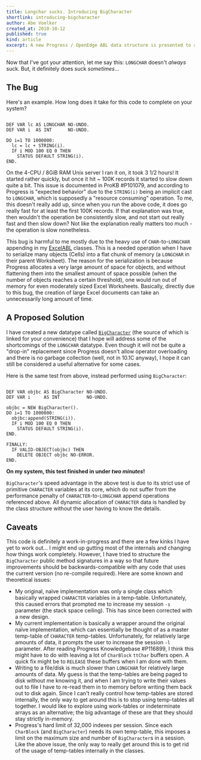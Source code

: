 ```yaml
---
title: Longchar sucks. Introducing BigCharacter
shortlink: introducing-bigcharacter
author: Abe Voelker
created_at: 2010-10-12
published: true
kind: article
excerpt: A new Progress / OpenEdge ABL data structure is presented to address some shortcomings with LONGCHAR.
---
```


Now that I've got your attention, let me say this: <code>LONGCHAR</code> doesn't <em>always</em> suck.  But, it definitely does suck <em>sometimes</em>...

## The Bug

Here's an example.  How long does it take for this code to complete on your system?

<pre class="highlight"><code class="language-abl">
DEF VAR lc AS LONGCHAR NO-UNDO.
DEF VAR i  AS INT      NO-UNDO.

DO i=1 TO 1000000:
  lc = lc + STRING(i).
  IF i MOD 100 EQ 0 THEN
    STATUS DEFAULT STRING(i).
END.
</code></pre>

On the 4-CPU / 8GiB RAM Unix server I ran it on, it took 3 1/2 hours!  It
started rather quickly, but once it hit ~ 100K records it started to slow
down quite a bit.  This issue is documented in ProKB #P101079, and according
to Progress is "expected behavior" due to the `STRING(i)` being
an implicit cast to `LONGCHAR`, which is supposedly a "resource
consuming" operation.  To me, this doesn't really add up, since when you
run the above code, it does go really fast for at least the first 100K records.
If that explanation was true, then wouldn't the operation be consistently slow,
and not start out really fast and then slow down?  Not like the explanation
really matters too much - the operation is slow nonetheless.

This bug is harmful to me mostly due to the heavy use of
`CHAR`-to-`LONGCHAR` appending in my
<a href="http://github.com/abevoelker/ExcelABL">ExcelABL</a> classes.  This is
a needed operation when I have to serialize many objects (Cells) into a flat
chunk of memory (a <code>LONGCHAR</code> in their parent Worksheet).  The
reason for the serialization is because Progress allocates a very large amount
of space for objects, and without flattening them into the smallest amount of
space possible (when the number of objects reaches a certain threshold), one
would run out of memory for even moderately sized Excel Worksheets.
Basically, directly due to this bug, the creation of large Excel documents can
take an unnecessarily long amount of time.

## A Proposed Solution

I have created a new datatype called
<a href="http://github.com/abevoelker/BigCharacter">`BigCharacter`</a> (the
source of which is linked for your convenience) that I hope will address some
of the shortcomings of the `LONGCHAR` datatype.  Even though it will not be
quite a "drop-in" replacement since Progress doesn't allow operator overloading
and there is no garbage collection (well, not in 10.1C anyway), I hope it can
still be considered a useful alternative for some cases.

Here is the same test from above, instead performed using `BigCharacter`:

<pre class="highlight"><code class="language-abl">
DEF VAR objbc AS BigCharacter NO-UNDO.
DEF VAR i     AS INT          NO-UNDO.

objbc = NEW BigCharacter().
DO i=1 TO 1000000:
  objbc:append(STRING(i)).
  IF i MOD 100 EQ 0 THEN
    STATUS DEFAULT STRING(i).
END.

FINALLY:
  IF VALID-OBJECT(objbc) THEN
    DELETE OBJECT objbc NO-ERROR.
END.
</code></pre>

<strong>On my system, this test finished in under <em>two minutes</em>!</strong>

`BigCharacter`'s speed advantage in the above test is due to its strict use of
primitive `CHARACTER` variables at its core, which do not suffer from the
performance penalty of `CHARACTER`-to-`LONGCHAR` append operations referenced
above.  All dynamic allocation of `CHARACTER` data is handled by the class
structure without the user having to know the details.

## Caveats

This code is definitely a work-in-progress and there are a few kinks I have
yet to work out...  I might end up gutting most of the internals and changing
how things work completely.  However, I have tried to structure the
`BigCharacter` public method signatures in a way so that future improvements
should be backwards-compatible with any code that uses the current version
(no re-compile required).  Here are some known and theoretical issues:

* My original, naïve implementation was only a single class which basically
  wrapped `CHARACTER` variables in a temp-table.  Unfortunately, this caused
  errors that prompted me to increase my session `-s` parameter (the stack
  space ceiling).  This has since been corrected with a new design.
* My current implementation is basically a wrapper around the original naïve
  implementation, which can essentially be thought of as a master temp-table
  of `CHARACTER` temp-tables.  Unfortunately, for relatively large amounts
  of data, it prompts the user to increase the session `-l` parameter.  After
  reading Progress Knowledgebase #P116899, I think this might have to do with
  leaving a lot of `CharBlock` `ttChar` buffers open.  A quick fix might be to
  `RELEASE` these buffers when I am done with them.
* Writing to a file/disk is much slower than `LONGCHAR` for relatively large
  amounts of data.  My guess is that the temp-tables are being paged to disk
  without me knowing it, and when I am trying to write their values out to file
  I have to re-read them in to memory before writing them back out to disk
  again.  Since I can't really control how temp-tables are stored internally,
  the only way to get around this is to stop using temp-tables all together. I
  would like to explore using work-tables or indeterminate arrays as an
  alternative; the big advantage of these are that they should stay strictly
  in-memory.
* Progress's hard limit of 32,000 indexes per session.  Since each `CharBlock`
  (and `BigCharacter`) needs its own temp-table, this imposes a limit on the
  maximum size and number of `BigCharacter`s in a session.  Like the above
  issue, the only way to really get around this is to get rid of the usage of
  temp-tables internally in the classes.
